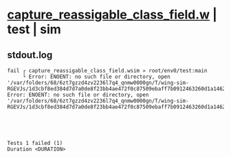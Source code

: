 # [capture_reassigable_class_field.w](../../../../../examples/tests/valid/capture_reassigable_class_field.w) | test | sim

## stdout.log
```log
fail ┌ capture_reassigable_class_field.wsim » root/env0/test:main
     └ Error: ENOENT: no such file or directory, open '/var/folders/68/6zt7gzzd4zv2236l7q4_qnmw0000gn/T/wing-sim-RGEVJs/1d3cbf8ed384d7d7a0de8f23bb4ae472f0c87509ebaff7b0912463260d1a1462dc607419c49f7790c270f3c2d9caa79e506e294291b01f96d542f0960663acfe'
Error: ENOENT: no such file or directory, open '/var/folders/68/6zt7gzzd4zv2236l7q4_qnmw0000gn/T/wing-sim-RGEVJs/1d3cbf8ed384d7d7a0de8f23bb4ae472f0c87509ebaff7b0912463260d1a1462dc607419c49f7790c270f3c2d9caa79e506e294291b01f96d542f0960663acfe'
 




Tests 1 failed (1) 
Duration <DURATION>

```


